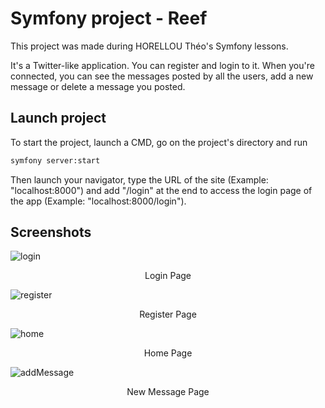 # Symfony project - Reef

This project was made during HORELLOU Théo's Symfony lessons.

It's a Twitter-like application. You can register and login to it. When you're connected, you can see the messages posted by all the users, add a new message or delete a message you posted.

## Launch project

To start the project, launch a CMD, go on the project's directory and run
```bash
symfony server:start
```

Then launch your navigator, type the URL of the site (Example: "localhost:8000") and add "/login" at the end to access the login page of the app (Example: "localhost:8000/login").

## Screenshots

![login](https://user-images.githubusercontent.com/75270856/221415358-627adce9-630b-474a-b88c-d886e59f6885.png)
<p align="center">Login Page</p>

![register](https://user-images.githubusercontent.com/75270856/221415424-18eaed12-1d81-4bef-aa1c-43279eb18ccc.png)
<p align="center">Register Page</p>

![home](https://user-images.githubusercontent.com/75270856/221415432-abdced32-bc30-4b71-a83c-5faffef6f6a9.png)
<p align="center">Home Page</p>

![addMessage](https://user-images.githubusercontent.com/75270856/221415436-088ed23c-d494-4cc2-9813-1454470a8653.png)
<p align="center">New Message Page</p>

